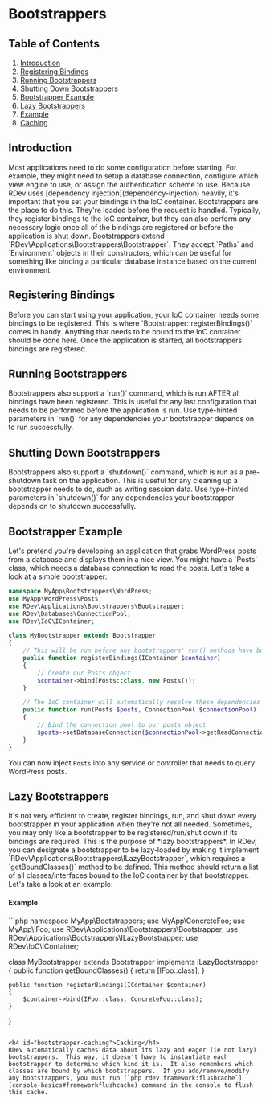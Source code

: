 # Bootstrappers

## Table of Contents
1. [Introduction](#introduction)
2. [Registering Bindings](#registering-bindings)
3. [Running Bootstrappers](#running-bootstrappers)
4. [Shutting Down Bootstrappers](#bootstrapper-shutdown)
5. [Bootstrapper Example](#bootstrapper-example)
6. [Lazy Bootstrappers](#lazy-bootstrappers)
  1. [Example](#lazy-example)
  2. [Caching](#bootstrapper-caching)

<h2 id="introduction">Introduction</h2>
Most applications need to do some configuration before starting.  For example, they might need to setup a database connection, configure which view engine to use, or assign the authentication scheme to use.  Because RDev uses [dependency injection](dependency-injection) heavily, it's important that you set your bindings in the IoC container.  Bootstrappers are the place to do this.  They're loaded before the request is handled.  Typically, they register bindings to the IoC container, but they can also perform any necessary logic once all of the bindings are registered or before the application is shut down.  Bootstrappers extend `RDev\Applications\Bootstrappers\Bootstrapper`.  They accept `Paths` and `Environment` objects in their constructors, which can be useful for something like binding a particular database instance based on the current environment.

<h2 id="registering-bindings">Registering Bindings</h2>
Before you can start using your application, your IoC container needs some bindings to be registered.  This is where `Bootstrapper::registerBindings()` comes in handy.  Anything that needs to be bound to the IoC container should be done here.  Once the application is started, all bootstrappers' bindings are registered.

<h2 id="running-bootstrappers">Running Bootstrappers</h2>
Bootstrappers also support a `run()` command, which is run AFTER all bindings have been registered.  This is useful for any last configuration that needs to be performed before the application is run.  Use type-hinted parameters in `run()` for any dependencies your bootstrapper depends on to run successfully.

<h2 id="bootstrapper-shutdown">Shutting Down Bootstrappers</h2>
Bootstrappers also support a `shutdown()` command, which is run as a pre-shutdown task on the application.  This is useful for any cleaning up a bootstrapper needs to do, such as writing session data.  Use type-hinted parameters in `shutdown()` for any dependencies your bootstrapper depends on to shutdown successfully.

<h2 id="bootstrapper-example">Bootstrapper Example</h2>
Let's pretend you're developing an application that grabs WordPress posts from a database and displays them in a nice view.  You might have a `Posts` class, which needs a database connection to read the posts.  Let's take a look at a simple bootstrapper:

```php
namespace MyApp\Bootstrappers\WordPress;
use MyApp\WordPress\Posts;
use RDev\Applications\Bootstrappers\Bootstrapper;
use RDev\Databases\ConnectionPool;
use RDev\IoC\IContainer;

class MyBootstrapper extends Bootstrapper
{
    // This will be run before any bootstrappers' run() methods have been called
    public function registerBindings(IContainer $container)
    {
        // Create our Posts object
        $container->bind(Posts::class, new Posts());
    }

    // The IoC container will automatically resolve these dependencies
    public function run(Posts $posts, ConnectionPool $connectionPool)
    {
        // Bind the connection pool to our posts object
        $posts->setDatabaseConnection($connectionPool->getReadConnection());
    }
}
```

You can now inject `Posts` into any service or controller that needs to query WordPress posts.

<h2 id="lazy-bootstrappers">Lazy Bootstrappers</h2>
It's not very efficient to create, register bindings, run, and shut down every bootstrapper in your application when they're not all needed.  Sometimes, you may only like a bootstrapper to be registered/run/shut down if its bindings are required.  This is the purpose of *lazy bootstrappers*.  In RDev, you can designate a bootstrapper to be lazy-loaded by making it implement `RDev\Applications\Bootstrappers\ILazyBootstrapper`, which requires a `getBoundClasses()` method to be defined.  This method should return a list of all classes/interfaces bound to the IoC container by that bootstrapper.  Let's take a look at an example:

<h4 id="lazy-example">Example</h4>
```php
namespace MyApp\Bootstrappers;
use MyApp\ConcreteFoo;
use MyApp\IFoo;
use RDev\Applications\Bootstrappers\Bootstrapper;
use RDev\Applications\Bootstrappers\ILazyBootstrapper;
use RDev\IoC\IContainer;

class MyBootstrapper extends Bootstrapper implements ILazyBootstrapper
{
    public function getBoundClasses()
    {
        return [IFoo::class];
    }
    
    public function registerBindings(IContainer $container)
    {
        $container->bind(IFoo::class, ConcreteFoo::class);
    }
}
```

<h4 id="bootstrapper-caching">Caching</h4>
RDev automatically caches data about its lazy and eager (ie not lazy) bootstrappers.  This way, it doesn't have to instantiate each bootstrapper to determine which kind it is.  It also remembers which classes are bound by which bootstrappers.  If you add/remove/modify any bootstrappers, you must run [`php rdev framework:flushcache`](console-basics#frameworkflushcache) command in the console to flush this cache.